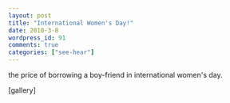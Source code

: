 ```yaml
---
layout: post
title: "International Women's Day!"
date: 2010-3-8
wordpress_id: 91
comments: true
categories: ["see-hear"]
---
```

<meta name="_edit_last" content="1" />
<meta name="views" content="750" />
the price of borrowing a boy-friend in international women's day.

[gallery] 
